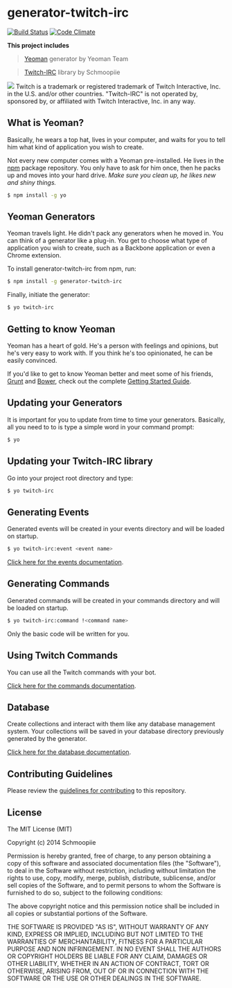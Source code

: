 # generator-twitch-irc
[![Build Status](https://secure.travis-ci.org/Schmoopiie/generator-twitch-irc.png?branch=master)](https://travis-ci.org/Schmoopiie/generator-twitch-irc) [![Code Climate](https://codeclimate.com/github/Schmoopiie/generator-twitch-irc/badges/gpa.svg)](https://codeclimate.com/github/Schmoopiie/generator-twitch-irc)

**This project includes**
> [Yeoman](http://yeoman.io) generator by Yeoman Team

> [Twitch-IRC](https://github.com/Schmoopiie/Twitch-IRC) library by Schmoopiie

![](http://i.imgur.com/7PMEvN5.png)
Twitch is a trademark or registered trademark of Twitch Interactive, Inc. in the U.S. and/or other countries. "Twitch-IRC" is not operated by, sponsored by, or affiliated with Twitch Interactive, Inc. in any way.

## What is Yeoman?

Basically, he wears a top hat, lives in your computer, and waits for you to tell him what kind of application you wish to create.

Not every new computer comes with a Yeoman pre-installed. He lives in the [npm](https://npmjs.org) package repository. You only have to ask for him once, then he packs up and moves into your hard drive. *Make sure you clean up, he likes new and shiny things.*

```bash
$ npm install -g yo
```

## Yeoman Generators

Yeoman travels light. He didn't pack any generators when he moved in. You can think of a generator like a plug-in. You get to choose what type of application you wish to create, such as a Backbone application or even a Chrome extension.

To install generator-twitch-irc from npm, run:

```bash
$ npm install -g generator-twitch-irc
```

Finally, initiate the generator:

```bash
$ yo twitch-irc
```

## Getting to know Yeoman

Yeoman has a heart of gold. He's a person with feelings and opinions, but he's very easy to work with. If you think he's too opinionated, he can be easily convinced.

If you'd like to get to know Yeoman better and meet some of his friends, [Grunt](http://gruntjs.com) and [Bower](http://bower.io), check out the complete [Getting Started Guide](https://github.com/yeoman/yeoman/wiki/Getting-Started).

## Updating your Generators

It is important for you to update from time to time your generators. Basically, all you need to to is type a simple word in your command prompt:

```bash
$ yo
```

## Updating your Twitch-IRC library

Go into your project root directory and type:

```bash
$ yo twitch-irc
```

## Generating Events

Generated events will be created in your events directory and will be loaded on startup.

```bash
$ yo twitch-irc:event <event name>
```

[Click here for the events documentation](https://github.com/Schmoopiie/generator-twitch-irc/wiki/Events).

## Generating Commands

Generated commands will be created in your commands directory and will be loaded on startup.

```bash
$ yo twitch-irc:command !<command name>
```

Only the basic code will be written for you.

## Using Twitch Commands

You can use all the Twitch commands with your bot.

[Click here for the commands documentation](https://github.com/Schmoopiie/generator-twitch-irc/wiki/Commands).

## Database

Create collections and interact with them like any database management system. Your collections will be saved in your database directory previously generated by the generator.

[Click here for the database documentation](https://github.com/Schmoopiie/generator-twitch-irc/wiki/Database).

## Contributing Guidelines

Please review the [guidelines for contributing](https://github.com/Schmoopiie/generator-twitch-irc/wiki/Contributing) to this repository.

## License

The MIT License (MIT)

Copyright (c) 2014 Schmoopiie

Permission is hereby granted, free of charge, to any person obtaining a copy
of this software and associated documentation files (the "Software"), to deal
in the Software without restriction, including without limitation the rights
to use, copy, modify, merge, publish, distribute, sublicense, and/or sell
copies of the Software, and to permit persons to whom the Software is
furnished to do so, subject to the following conditions:

The above copyright notice and this permission notice shall be included in
all copies or substantial portions of the Software.

THE SOFTWARE IS PROVIDED "AS IS", WITHOUT WARRANTY OF ANY KIND, EXPRESS OR
IMPLIED, INCLUDING BUT NOT LIMITED TO THE WARRANTIES OF MERCHANTABILITY,
FITNESS FOR A PARTICULAR PURPOSE AND NON INFRINGEMENT. IN NO EVENT SHALL THE
AUTHORS OR COPYRIGHT HOLDERS BE LIABLE FOR ANY CLAIM, DAMAGES OR OTHER
LIABILITY, WHETHER IN AN ACTION OF CONTRACT, TORT OR OTHERWISE, ARISING FROM,
OUT OF OR IN CONNECTION WITH THE SOFTWARE OR THE USE OR OTHER DEALINGS IN
THE SOFTWARE.
